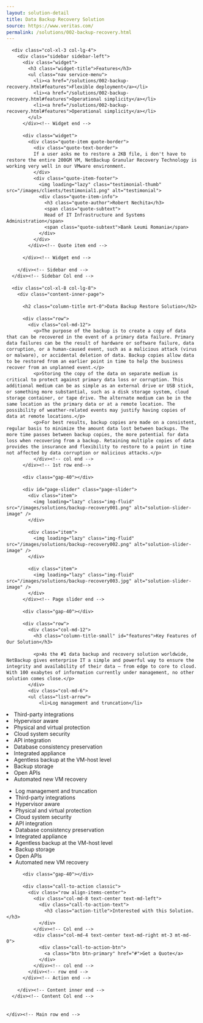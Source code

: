 ```yaml
---
layout: solution-detail
title: Data Backup Recovery Solution
source: https://www.veritas.com/
permalink: /solutions/002-backup-recovery.html
---
```

<section id="main-container" class="main-container">
  <div class="container">
    <div class="row">

      <div class="col-xl-3 col-lg-4">
        <div class="sidebar sidebar-left">
          <div class="widget">
            <h3 class="widget-title">Features</h3>
            <ul class="nav service-menu">
              <li><a href="/solutions/002-backup-recovery.html#features">Flexible deployment</a></li>
              <li><a href="/solutions/002-backup-recovery.html#features">Operational simplicity</a></li>
              <li><a href="/solutions/002-backup-recovery.html#features">Operational simplicity</a></li>
			</ul>
          </div><!-- Widget end -->

          <div class="widget">
            <div class="quote-item quote-border">
              <div class="quote-text-border">
			  If a user asks me to restore a 2KB file, i don't have to restore the entire 200GM VM, NetBackup Granular Recovery Technology is working very well in our VMware environment.
			  </div>
              <div class="quote-item-footer">
                <img loading="lazy" class="testimonial-thumb" src="/images/clients/testimonial1.png" alt="testimonial">
                <div class="quote-item-info">
                  <h3 class="quote-author">Robert Nechita</h3>
                  <span class="quote-subtext">
                  Head of IT Infrastructure and Systems Administration</span>
				  <span class="quote-subtext">Bank Leumi Romania</span>
                </div>
              </div>
            </div><!-- Quote item end -->

          </div><!-- Widget end -->

        </div><!-- Sidebar end -->
      </div><!-- Sidebar Col end -->

      <div class="col-xl-8 col-lg-8">
        <div class="content-inner-page">

          <h2 class="column-title mrt-0">Data Backup Restore Solution</h2>

          <div class="row">
            <div class="col-md-12">
              <p>The purpose of the backup is to create a copy of data that can be recovered in the event of a primary data failure. Primary data failures can be the result of hardware or software failure, data corruption, or a human-caused event, such as a malicious attack (virus or malware), or accidental deletion of data. Backup copies allow data to be restored from an earlier point in time to help the business recover from an unplanned event.</p>
			  <p>Storing the copy of the data on separate medium is critical to protect against primary data loss or corruption. This additional medium can be as simple as an external drive or USB stick, or something more substantial, such as a disk storage system, cloud storage container, or tape drive. The alternate medium can be in the same location as the primary data or at a remote location. The possibility of weather-related events may justify having copies of data at remote locations.</p>
			  <p>For best results, backup copies are made on a consistent, regular basis to minimize the amount data lost between backups. The more time passes between backup copies, the more potential for data loss when recovering from a backup. Retaining multiple copies of data provides the insurance and flexibility to restore to a point in time not affected by data corruption or malicious attacks.</p>
			  </div><!-- col end -->
          </div><!-- 1st row end-->

          <div class="gap-40"></div>

          <div id="page-slider" class="page-slider">
            <div class="item">
              <img loading="lazy" class="img-fluid" src="/images/solutions/backup-recovery001.png" alt="solution-slider-image" />
            </div>

            <div class="item">
              <img loading="lazy" class="img-fluid" src="/images/solutions/backup-recovery002.png" alt="solution-slider-image" />
            </div>
			
			<div class="item">
              <img loading="lazy" class="img-fluid" src="/images/solutions/backup-recovery003.jpg" alt="solution-slider-image" />
            </div>
          </div><!-- Page slider end -->

          <div class="gap-40"></div>

          <div class="row">
            <div class="col-md-12">
              <h3 class="column-title-small" id="features">Key Features of Our Solution</h3>

              <p>As the #1 data backup and recovery solution worldwide, NetBackup gives enterprise IT a simple and powerful way to ensure the integrity and availability of their data – from edge to core to cloud. With 100 exabytes of information currently under management, no other solution comes close.</p>
			</div>
			<div class="col-md-6">
			<ul class="list-arrow">
                <li>Log management and truncation</li>
<li>Third-party integrations</li>
<li>Hypervisor aware</li>
<li>Physical and virtual protection</li>
<li>Cloud system security</li>
<li>API integration</li>
<li>Database consistency preservation</li>
<li>Integrated appliance</li>
<li>Agentless backup at the VM-host level</li>
<li>Backup storage</li>
<li>Open APIs</li>
<li>Automated new VM recovery</li>
              </ul>
			</div>
						<div class="col-md-6">
			<ul class="list-arrow">
                <li>Log management and truncation</li>
<li>Third-party integrations</li>
<li>Hypervisor aware</li>
<li>Physical and virtual protection</li>
<li>Cloud system security</li>
<li>API integration</li>
<li>Database consistency preservation</li>
<li>Integrated appliance</li>
<li>Agentless backup at the VM-host level</li>
<li>Backup storage</li>
<li>Open APIs</li>
<li>Automated new VM recovery</li>
              </ul>
			</div>
          </div>
          <!--2nd row end -->

          <div class="gap-40"></div>

          <div class="call-to-action classic">
            <div class="row align-items-center">
              <div class="col-md-8 text-center text-md-left">
                <div class="call-to-action-text">
                  <h3 class="action-title">Interested with this Solution.</h3>
                </div>
              </div><!-- Col end -->
              <div class="col-md-4 text-center text-md-right mt-3 mt-md-0">
                <div class="call-to-action-btn">
                  <a class="btn btn-primary" href="#">Get a Quote</a>
                </div>
              </div><!-- col end -->
            </div><!-- row end -->
          </div><!-- Action end -->

        </div><!-- Content inner end -->
      </div><!-- Content Col end -->


    </div><!-- Main row end -->
  </div><!-- Conatiner end -->
</section><!-- Main container end -->